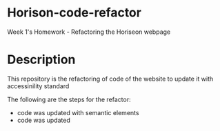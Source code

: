 # Horison-code-refactor
Week 1's Homework - Refactoring the Horiseon webpage

# Description
This repository is the refactoring of code of the website to update it with accessinility standard

The following are the steps for the refactor:

* code was updated with semantic elements
* code was updated
